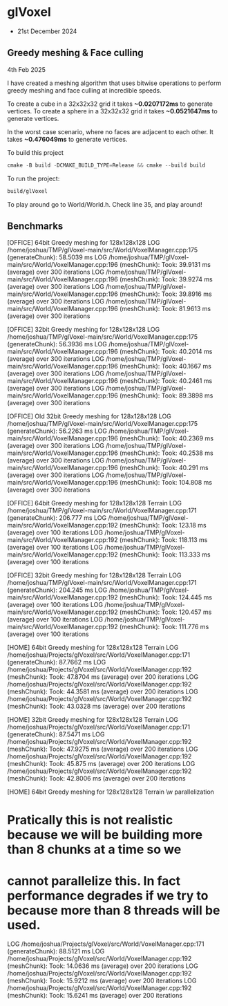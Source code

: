 # glVoxel
- 21st December 2024

## Greedy meshing & Face culling

4th Feb 2025

I have created a meshing algorithm that uses bitwise operations to perform 
greedy meshing and face culling at incredible speeds.

To create a cube in a 32x32x32 grid it takes **~0.0207172ms** to generate vertices.
To create a sphere in a 32x32x32 grid it takes **~0.0521647ms** to generate vertices.

In the worst case scenario, where no faces are adjacent to each other. It takes **~0.476049ms** to generate vertices.

To build this project

```c++
cmake -B build -DCMAKE_BUILD_TYPE=Release && cmake --build build
```

To run the project:
```bash
build/glVoxel
```

To play around go to World/World.h. Check line 35, and play around!

## Benchmarks

[OFFICE] 64bit Greedy meshing for 128x128x128
LOG /home/joshua/TMP/glVoxel-main/src/World/VoxelManager.cpp:175 (generateChunk): 58.5039 ms
LOG /home/joshua/TMP/glVoxel-main/src/World/VoxelManager.cpp:196 (meshChunk): Took: 39.9131 ms (average) over 300 iterations
LOG /home/joshua/TMP/glVoxel-main/src/World/VoxelManager.cpp:196 (meshChunk): Took: 39.9274 ms (average) over 300 iterations
LOG /home/joshua/TMP/glVoxel-main/src/World/VoxelManager.cpp:196 (meshChunk): Took: 39.8916 ms (average) over 300 iterations
LOG /home/joshua/TMP/glVoxel-main/src/World/VoxelManager.cpp:196 (meshChunk): Took: 81.9613 ms (average) over 300 iterations

[OFFICE] 32bit Greedy meshing for 128x128x128
LOG /home/joshua/TMP/glVoxel-main/src/World/VoxelManager.cpp:175 (generateChunk): 56.3936 ms
LOG /home/joshua/TMP/glVoxel-main/src/World/VoxelManager.cpp:196 (meshChunk): Took: 40.2014 ms (average) over 300 iterations
LOG /home/joshua/TMP/glVoxel-main/src/World/VoxelManager.cpp:196 (meshChunk): Took: 40.1667 ms (average) over 300 iterations
LOG /home/joshua/TMP/glVoxel-main/src/World/VoxelManager.cpp:196 (meshChunk): Took: 40.2461 ms (average) over 300 iterations
LOG /home/joshua/TMP/glVoxel-main/src/World/VoxelManager.cpp:196 (meshChunk): Took: 89.3898 ms (average) over 300 iterations

[OFFICE] Old 32bit Greedy meshing for 128x128x128
LOG /home/joshua/TMP/glVoxel-main/src/World/VoxelManager.cpp:175 (generateChunk): 56.2263 ms
LOG /home/joshua/TMP/glVoxel-main/src/World/VoxelManager.cpp:196 (meshChunk): Took: 40.2369 ms (average) over 300 iterations
LOG /home/joshua/TMP/glVoxel-main/src/World/VoxelManager.cpp:196 (meshChunk): Took: 40.2538 ms (average) over 300 iterations
LOG /home/joshua/TMP/glVoxel-main/src/World/VoxelManager.cpp:196 (meshChunk): Took: 40.291 ms (average) over 300 iterations
LOG /home/joshua/TMP/glVoxel-main/src/World/VoxelManager.cpp:196 (meshChunk): Took: 104.808 ms (average) over 300 iterations

[OFFICE] 64bit Greedy meshing for 128x128x128 Terrain
LOG /home/joshua/TMP/glVoxel-main/src/World/VoxelManager.cpp:171 (generateChunk): 206.777 ms
LOG /home/joshua/TMP/glVoxel-main/src/World/VoxelManager.cpp:192 (meshChunk): Took: 123.18 ms (average) over 100 iterations
LOG /home/joshua/TMP/glVoxel-main/src/World/VoxelManager.cpp:192 (meshChunk): Took: 118.113 ms (average) over 100 iterations
LOG /home/joshua/TMP/glVoxel-main/src/World/VoxelManager.cpp:192 (meshChunk): Took: 113.333 ms (average) over 100 iterations

[OFFICE] 32bit Greedy meshing for 128x128x128 Terrain
LOG /home/joshua/TMP/glVoxel-main/src/World/VoxelManager.cpp:171 (generateChunk): 204.245 ms
LOG /home/joshua/TMP/glVoxel-main/src/World/VoxelManager.cpp:192 (meshChunk): Took: 124.445 ms (average) over 100 iterations
LOG /home/joshua/TMP/glVoxel-main/src/World/VoxelManager.cpp:192 (meshChunk): Took: 120.457 ms (average) over 100 iterations
LOG /home/joshua/TMP/glVoxel-main/src/World/VoxelManager.cpp:192 (meshChunk): Took: 111.776 ms (average) over 100 iterations

[HOME] 64bit Greedy meshing for 128x128x128 Terrain
LOG /home/joshua/Projects/glVoxel/src/World/VoxelManager.cpp:171 (generateChunk): 87.7662 ms
LOG /home/joshua/Projects/glVoxel/src/World/VoxelManager.cpp:192 (meshChunk): Took: 47.8704 ms (average) over 200 iterations
LOG /home/joshua/Projects/glVoxel/src/World/VoxelManager.cpp:192 (meshChunk): Took: 44.3581 ms (average) over 200 iterations
LOG /home/joshua/Projects/glVoxel/src/World/VoxelManager.cpp:192 (meshChunk): Took: 43.0328 ms (average) over 200 iterations

[HOME] 32bit Greedy meshing for 128x128x128 Terrain
LOG /home/joshua/Projects/glVoxel/src/World/VoxelManager.cpp:171 (generateChunk): 87.5471 ms
LOG /home/joshua/Projects/glVoxel/src/World/VoxelManager.cpp:192 (meshChunk): Took: 47.9275 ms (average) over 200 iterations
LOG /home/joshua/Projects/glVoxel/src/World/VoxelManager.cpp:192 (meshChunk): Took: 45.875 ms (average) over 200 iterations
LOG /home/joshua/Projects/glVoxel/src/World/VoxelManager.cpp:192 (meshChunk): Took: 42.8006 ms (average) over 200 iterations

[HOME] 64bit Greedy meshing for 128x128x128 Terrain \w parallelization
# Pratically this is not realistic because we will be building more than 8 chunks at a time so we
# cannot parallelize this. In fact performance degrades if we try to because more than 8 threads will be used.
LOG /home/joshua/Projects/glVoxel/src/World/VoxelManager.cpp:171 (generateChunk): 88.5121 ms
LOG /home/joshua/Projects/glVoxel/src/World/VoxelManager.cpp:192 (meshChunk): Took: 14.0636 ms (average) over 200 iterations
LOG /home/joshua/Projects/glVoxel/src/World/VoxelManager.cpp:192 (meshChunk): Took: 15.9212 ms (average) over 200 iterations
LOG /home/joshua/Projects/glVoxel/src/World/VoxelManager.cpp:192 (meshChunk): Took: 15.6241 ms (average) over 200 iterations
